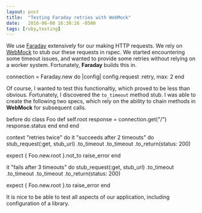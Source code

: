 ```yaml
---
layout: post
title:  "Testing Faraday retries with WebMock"
date:   2016-06-08 16:30:16 -0500
tags: [ruby,testing]
---
```

We use [Faraday](https://github.com/lostisland/faraday) extensively for our making HTTP requests. We rely on [WebMock](https://github.com/bblimke/webmock) to stub our these requests in rspec. We started encountering some timeout issues, and wanted to provide some retries without relying on a worker system.  Fortunately, **Faraday** builds this in.

connection = Faraday.new do |config|
  config.request :retry, max: 2
end

Of course, I wanted to test this functionaltiy, which proved to be less than obvious.  Fortunately, I discovered the `to_timeout` method stub.  I was able to create the following two specs, which rely on the ability to chain methods in **WebMock** for subsequent calls.

before do
  class Foo 
    def self.root
      response = connection.get("/")
      response.status
    end
  end
end

context "retries twice" do
it "succeeds after 2 timeouts" do
  stub_request(:get, stub_url)
    .to_timeout
    .to_timeout
    .to_return(status: 200)

  expect {
    Foo.new.root
  }.not_to raise_error
end

it "fails after 3 timeouts" do
  stub_request(:get, stub_url)
    .to_timeout
    .to_timeout
    .to_timeout
    .to_return(status: 200)

  expect {
    Foo.new.root
  }.to raise_error
end

It is nice to be able to test all aspects of our application, including configuration of a library.
